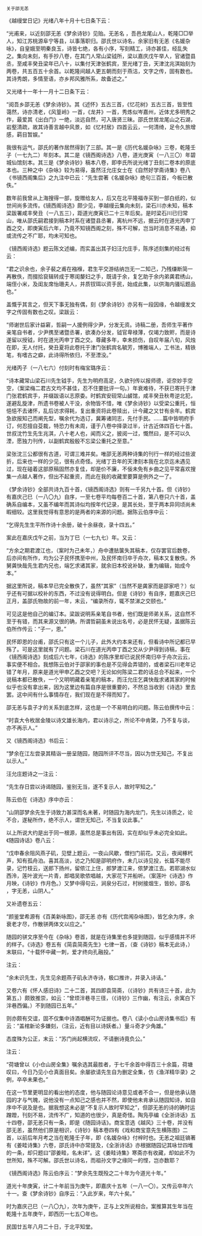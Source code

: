    关于邵无恙 

   《越缦堂日记》光绪八年十月十七日条下云：

   “光甫来，以近刻邵无恙《梦余诗钞》见贻。无恙名 ，吾邑龙尾山人，乾隆□□举人，知江苏桃源阜宁等县，以事落职归。邵氏世以诗名，余家旧有无恙《名媛杂咏》，自皇娥至明秦良玉，诗皆七绝，各有小序，写刻精工，诗亦甚佳，经乱失之。集向未刻，有手抄八卷，在其门人常山梁钺所，梁以嘉庆戊午举人，官诸暨县丞，至咸丰癸丑梁年已八十，以集付天津张鹤宾，至光绪丁丑，天津沈兆淇始刻为两卷，共五百五十余首。以乾隆间越人更五朝而刻于燕沽，文字之传，固有数也。其诗秀朗，多情至语，亦乡邦风雅所系，故备述之。”

   又光绪十一年十一月十二日条下云：

   “阅吾乡邵无恙《梦余诗钞》。其《述怀》五古三首，《忆花树》五古三首，皆至性蔼然，诗亦清老，《风篁岭》一首，《龙井》一首，秀炼似岑嘉州，近体尤多明秀之作，最爱其《出白门》一绝，淡远自然，可入唐贤三昧。邵氏世居龙尾山之石湖，岩壑清疏，故其诗善言越中风景，如《忆村居》四首云云，一何清绮，足令久旅增感，羁目暂娱。”

   我很有运气，邵氏的著作居然得到了三部。其一是《历代名媛杂咏》三卷，乾隆壬子（一七九二）年刻本。其二是《镜西阁诗选》八卷，道光庚寅（一八三〇）年碧城仙馆刻本。其三是《梦余诗钞》稿本八卷，即李氏所说光绪丁丑刻二卷本的原底本也。三种之中《杂咏》较为易得，虽然汪允庄女士在《自然好学斋诗集》卷八《书镜西阁集后》之九注中已云：“先生尝著《名媛杂咏》绝句三百首，今板已散佚。”

   数年前我曾从上海搜得一部，旋赠给友人，后又在北平隆福寺买到一部白纸的，似世间尚多流传。《镜西阁诗选》颇少见，李越缦云集向未刻，梁石川亦未知，稿本梁跋署咸丰癸丑（一八五三），距道光庚寅已二十三年后矣。是时梁石川已归常山，唯从邵氏嗣君接到稿本时系在诸暨县丞署，离杭州不远，据云时在道光丙申丁酉之交，即庚寅后六年，乃竟不知镜西阁之刻，殊不可解，岂当时消息不易通，抑或流传之不广耶，均未可知也。

   《镜西阁诗选》题云陈文述编，而实盖出其子妇汪允庄手，陈序述刻集的经过有云：

   “君之识余也，余子裴之甫在襁褓，君生平交游结纳岂无一二知己，乃残缣断简一再散佚，而掇拾裒辑转成于寒闺嫠妇之手，既请于余，复乞助于余内弟龚君绣山，端侄小米，及闺友席怡珊夫人，并质钗珥以资手民，始成此集，以供海内骚坛题品也。”

   盖慨乎其言之，但天下事无独有偶，刻《梦余诗钞》亦另有一段因缘，令越缦发文字之传固有数也之叹。梁跋云：

   “师谢世后家计益窘，哲嗣一人援例得少尹，分发无资。诗稿二册，吾师生平著作亲笔自书者，少尹携至诸暨丞署，欲凑办分发，钺官卑禄薄，仅竭力致赆，而是诗遂留以授钺，时在道光丙申丁酉之交。尊藏多年，幸未损伤，自叹年届八旬，风烛在即，无人付托，癸丑夏将此卷托于津门张鹤宾名毓芳，博雅端人，工书法，精铁笔，有嗜古之癖，此诗得所依归，不至湮没。”

   光绪丙子（一八七六）付刻时有梅宝璐序云：

   “诗本藏常山梁石川先生钺手，先生为明府高足，久欲刊传以报师德，讵奈妙手空空，（案梁梅二君古文均不甚佳，忍不住要批评一句。）年衰难待，不获已寄托于津门张君鹤宾手，并缀跋语以志原委。时鹤宾安砚常山鹾馆，咸丰癸丑秋粤逆北犯，遂避乱旋津，所遗书卷被人干没，余物皆不惜，唯《梦余诗钞》以受梁公重托，恒悒悒不去诸怀，乱后访求得耗，复出重资将此卷赎出，计今藏之又廿有余年。鹤宾急欲报知己而阐先型，嘱余代为选订，冀筹诸同志，先付手民。……篇中皆明府手订，何忍擅自芟裁，特恐力有未周，谨于八卷中择录过半，计古近体四百七十首。世叔沈竹生先生兆淇，八十老人也，闻而义之，披阅一过，慨然曰，是不可以久湮，愿独力刊传，以副鹤宾殷殷不忘梁公重托之至意。”

   梁张沈三公都很有古道，可谓三难并矣。唯邵无恙两种诗集的刊行一样的经过些波折，后来也一样的少见，很有点奇怪。光绪丁丑年的天津刻本我在北京迄未遇见过，现在碰着这部原稿固然亦复佳，却是价不廉，不佞未免有乡曲之见平常喜欢搜集一点越人著作，但出不起重资，而此在我的收藏里要算是例外之一了。

   《梦余诗钞》全部共诗九百十首，《镜西阁诗选》则有一千另九十首。但《诗钞》有嘉庆己巳（一八〇九）自序，一至七卷平均每卷百二十首，第八卷只六十首，盖确系自编本，又虽不编年而其诗似均按年代记录，是其长处，至于两本异同顷尚未暇细较。这里我觉得有意思的是两者的来源的问题。据陈云伯序中云：

   “乞得先生生平所作诗十余册，破十余昼夜，录十四五。”

   案此在嘉庆戊午之前，当为丁巳（一七九七）年。又云：

   “方余之期君渡江也，（案时为己未年，）舟中遭胠箧失其稿本，仅存罢官后数卷，后亦间有所作，均为公子民怀携至中州，及民怀南归卒于舟次，稿本又复散佚。外舅龚快哉先生君内兄也，端乞求诸其家，就余旧本校讹补缺，重为编辑，始成今本。”

   据这里所说，稿本早已完全散佚了，虽然“其家”（当然不是龚家而是邵家吧？）似乎还有可据以校补的东西，不过没有说得明白。但是《诗钞》有自序，题嘉庆己巳正月，盖邵氏物故的前一年，末云，“编录所存，辄不禁涕之交颐也。”

   可见这是他自己的编订本。梁跋说明系亲笔自书者，他们既是师弟关系，这自然不至于有错，而其来源又很的确，所谓哲嗣虽未说出名号，必是民怀无疑，盖据陈云伯所作传云：“子一，恩。”

   民怀即恩的台甫，邵氏只有这一个儿子，此外大约本来还有，但看诗中所记都已早殇了。可是这里就有了问题。梁石川在道光丙申丁酉之交从少尹得到诗稿，事在《镜西阁诗选》刻成后六七年，《诗选》的陈序里却已说民怀南归卒于舟次云云，事实便不相合。我想陈云伯对于邵家的事也是不见得会弄错的，或者梁石川老年记错了年月，原来是道光甲申乙酉之交吧？无论如何陈梁二君的话总合不起来，一个说稿本都已散佚，一个又明明藏着亲笔的稿本，而汪允庄乞龚快哉求诸其家的时候似乎也没有拿出来，因为这里边有篇自序是很重要的，不然总当收到《诗选》里去罢。这中间有什么事情存在，我们现在是不得而知了。

   邵无恙与袁子才的关系到底怎样，这也是一个不易明白的问题。陈云伯撰传中云：

   “时袁大令枚居金陵以诗文雄长海内，君以诗示之，所论不中肯綮，乃不复与谈，亦不再示人。”

   又《镜西阁诗选》书后云：

   “梦余在江左尝录其精诣一册呈随园，随园所评不尽当，因以为世无知己，不复出以示人。”

   汪允庄题诗之一注云：

   “先生存日尝以诗谒随园，鉴别无当，遂不复示人，故时罕知之。”

   陈云伯在《诗选》序中亦云：

   “山阴邵梦余先生于诗致力甚深而名未著，时随园为海内龙门，先生以诗质之，论不合，遂秘所作，绝不示人，谓世无知己，不当复议此事。”

   以上所说大约是出于同一根源，虽然总是事出有因，实在却似乎未必完全如此。《随园诗话》卷八云：

   “戊申春余阻风燕子矶，见壁上题云，一夜山风歇，僧扫门前花。又云，夜闻椓杙声，知有孤舟泊。喜其高淡，访之乃知是邵明府作，未几以诗见投，长篇不能尽录，记竹枝云，送郎下扬州，留侬江上住，郎梦渡江来，侬梦渡江去。若耶湖水似西泠，莲叶波光一片青，郎唱吴歌侬唱越，大家花下并船听。（案莲叶《诗选》作月映，《诗钞》作月色。）又梦中得句云，涧泉分石过，村树接烟生，皆妙。邵名 ，字无恙，山阴人。”

   又补遗卷五云：

   “颜鉴堂希源有《百美新咏图》，邵无恙 亦有《历代宫闱杂咏图》，皆乞余为序，余衰老才尽，作散骈两体文以应之。”

   随园的骈文序至今在《杂咏》卷首，就是在诗集里也多提到随园，似乎感情并不坏的样子。《诗选》卷五有《简袁简斋先生》七律一首，（查《诗钞》稿本无此诗，）末联曰，“十载怀中藏一刺，爱才终向孔融投。”

   注云：

   “余未识先生，先生见余题燕子矶永济寺诗，极口推许，并录入诗话。”

   又卷六有《怀人感旧诗》二十二首，其四即袁简斋，（《诗钞》共有诗三十首，此为第五，）颇致推崇，如云：“曾烦泮巷寻三径，（《诗钞》三作幽，有注云，余寓白下泮巷西偏。）不到随园已五年。”

   则亦颇有交谊，固不仅集中诗酒唱酬可为证据也。卷八《读小仓山房诗集书后》有云：“盖棺新论多嫌刻，（注云，近有目以诗妖者。）量斗奇才少角雄。”

   态度殊为公正，末云：“苏门尚起横流叹，不请删诗竟负公。”

   注云：

   “荷塘曾以《小仓山房全集》嘱余选其最胜者，于七千余首中得百三十余篇，荷塘叹曰，今日乃见小仓真面目矣。余屡欲请先生自为删定全集，仿《渔洋精华录》之例，卒卒未果也。”

   在这一节里更明显的看出他的态度，他与随园论诗意见或者不合一，但是他承认随园的才与气魄，说他没有一点知己之感也并不然，即使他未肯承认随园知诗，如自序中不说及是也。据我想这未必是“不复示人故时罕知之”，但邵无恙的诗的确时运蹭蹬，刊刻不易，流传不广，知道的也很少，真是奇怪。陶凫亭编《全浙诗话》五十四卷，邵无恙只有一条，即是《随园诗话》。商宝意选《越风》三十卷，并没有邵无恙，虽然他们原是相识，《诗钞》稿本卷四有《戏和商宝意先生横陈图》二首，以前后年月考之当在乾隆壬子年，即《名媛杂咏》付梓时也。无恙之祖廷镐著有《姜畦诗集》六卷，邵氏诗中亦常提及，《全浙诗话》亦根据随园记其咏廿四堆的一条，却只题曰“邵姜畦，名未详”。这《姜畦诗集》寒斋亦有收藏，却如此不为世所知，殊不可解。邵氏世以诗名，而祖孙文字之缘同一的悭，岂亦数耶？

   《镜西阁诗选》陈云伯序云：“梦余先生既殁之二十年为今道光十年。”

   道光十年庚寅，计二十年前当为庚午，即嘉庆十五年（一八一〇）。又传云卒年六十一。查《梦余诗钞》自序云：“入此岁来，年六十矣。”

   时为嘉庆己巳（一八〇九），次年为庚午，正与上文所说相合。案推算其生年当在乾隆十五年庚午，即西历一七五〇年也。

   民国廿五年八月二十日，于北平知堂。

